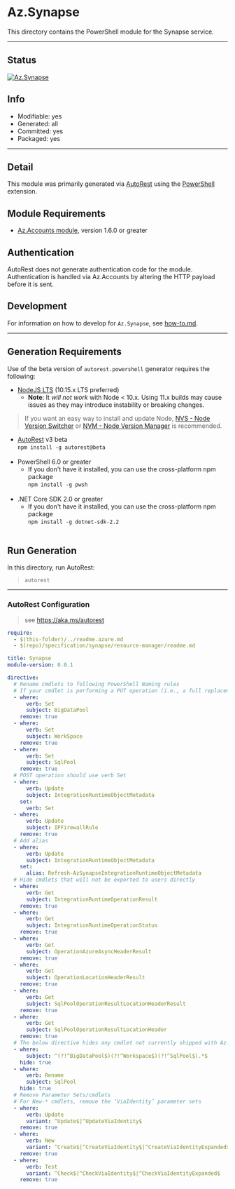 <!-- region Generated -->
# Az.Synapse
This directory contains the PowerShell module for the Synapse service.

---
## Status
[![Az.Synapse](https://img.shields.io/powershellgallery/v/Az.Synapse.svg?style=flat-square&label=Az.Synapse "Az.Synapse")](https://www.powershellgallery.com/packages/Az.Synapse/)

## Info
- Modifiable: yes
- Generated: all
- Committed: yes
- Packaged: yes

---
## Detail
This module was primarily generated via [AutoRest](https://github.com/Azure/autorest) using the [PowerShell](https://github.com/Azure/autorest.powershell) extension.

## Module Requirements
- [Az.Accounts module](https://www.powershellgallery.com/packages/Az.Accounts/), version 1.6.0 or greater

## Authentication
AutoRest does not generate authentication code for the module. Authentication is handled via Az.Accounts by altering the HTTP payload before it is sent.

## Development
For information on how to develop for `Az.Synapse`, see [how-to.md](how-to.md).
<!-- endregion -->

---
## Generation Requirements
Use of the beta version of `autorest.powershell` generator requires the following:
- [NodeJS LTS](https://nodejs.org) (10.15.x LTS preferred)
  - **Note**: It *will not work* with Node < 10.x. Using 11.x builds may cause issues as they may introduce instability or breaking changes.
> If you want an easy way to install and update Node, [NVS - Node Version Switcher](../nodejs/installing-via-nvs.md) or [NVM - Node Version Manager](../nodejs/installing-via-nvm.md) is recommended.
- [AutoRest](https://aka.ms/autorest) v3 beta <br>`npm install -g autorest@beta`<br>&nbsp;
- PowerShell 6.0 or greater
  - If you don't have it installed, you can use the cross-platform npm package <br>`npm install -g pwsh`<br>&nbsp;
- .NET Core SDK 2.0 or greater
  - If you don't have it installed, you can use the cross-platform npm package <br>`npm install -g dotnet-sdk-2.2`<br>&nbsp;

## Run Generation
In this directory, run AutoRest:
> `autorest`

---
### AutoRest Configuration
> see https://aka.ms/autorest

``` yaml
require:
  - $(this-folder)/../readme.azure.md
  - $(repo)/specification/synapse/resource-manager/readme.md

title: Synapse
module-version: 0.0.1

directive:
  # Rename cmdlets to following PowerShell Naming rules
  # If your cmdlet is performing a PUT operation (i.e., a full replacement on the server), the cmdlet should use the verb Set
  - where:
      verb: Set
      subject: BigDataPool
    remove: true
  - where:
      verb: Set
      subject: WorkSpace
    remove: true
  - where:
      verb: Set
      subject: SqlPool
    remove: true
  # POST operation should use verb Set
  - where:
      verb: Update
      subject: IntegrationRuntimeObjectMetadata
    set:
      verb: Set
  - where:
      verb: Update
      subject: IPFirewallRule
    remove: true
  # Add alias
  - where:
      verb: Update
      subject: IntegrationRuntimeObjectMetadata
    set:
      alias: Refresh-AzSynapseIntegrationRuntimeObjectMetadata
  # Hide cmdlets that will not be exported to users directly
  - where:
      verb: Get
      subject: IntegrationRuntimeOperationResult
    remove: true
  - where:
      verb: Get
      subject: IntegrationRuntimeOperationStatus
    remove: true
  - where:
      verb: Get
      subject: OperationAzureAsyncHeaderResult
    remove: true
  - where:
      verb: Get
      subject: OperationLocationHeaderResult
    remove: true
  - where:
      verb: Get
      subject: SqlPoolOperationResultLocationHeaderResult
    remove: true
  - where:
      verb: Get
      subject: SqlPoolOperationResultLocationHeader
    remove: true
  # The below directive hides any cmdlet not currently shipped with Az.Synapse
  - where:
      subject: ^(?!^BigDataPool$)(?!^Workspace$)(?!^SqlPool$).*$
    hide: true
  - where:
      verb: Rename
      subject: SqlPool
    hide: true
  # Remove Parameter Sets/cmdlets
  # For New-* cmdlets, remove the ‘ViaIdentity’ parameter sets
  - where:
      verb: Update
      variant: ^Update$|^UpdateViaIdentity$
    remove: true
  - where:
      verb: New
      variant: ^Create$|^CreateViaIdentity$|^CreateViaIdentityExpanded$
    remove: true
  - where:
      verb: Test
      variant: ^Check$|^CheckViaIdentity$|^CheckViaIdentityExpanded$
    remove: true
```
